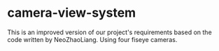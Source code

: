# camera-view-system
This is an improved version of our project's requirements based on the code written by NeoZhaoLiang. Using four fiseye cameras.
